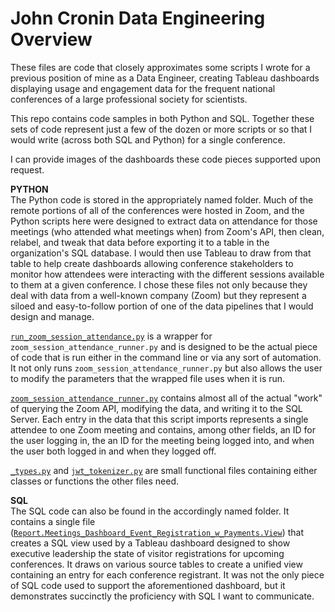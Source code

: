 # John Cronin Data Engineering Overview

These files are code that closely approximates some scripts I wrote for a previous position of mine as a Data Engineer, creating Tableau dashboards displaying usage and engagement data for the frequent national conferences of a large professional society for scientists.

This repo contains code samples in both Python and SQL. Together these sets of code represent just a few of the dozen or more scripts or so that I would write (across both SQL and Python) for a single conference. 

I can provide images of the dashboards these code pieces supported upon request.

**PYTHON**  
The Python code is stored in the appropriately named folder. Much of the remote portions of all of the conferences were hosted in Zoom, and the Python scripts here were designed to extract data on attendance for those meetings (who attended what meetings when) from Zoom's API, then clean, relabel, and tweak that data before exporting it to a table in the organization's SQL database. I would then use Tableau to draw from that table to help create dashboards allowing conference stakeholders to monitor how attendees were interacting with the different sessions available to them at a given conference. I chose these files not only because they deal with data from a well-known company (Zoom) but they represent a siloed and easy-to-follow portion of one of the data pipelines that I would design and manage.

[`run_zoom_session_attendance.py`](https://github.com/croninjohn/data_pipeline_code_samples/blob/master/Python/run_zoom_session_attendance.py) is a wrapper for `zoom_session_attendance_runner.py` and is designed to be the actual piece
of code that is run either in the command line or via any sort of automation. It not only runs `zoom_session_attendance_runner.py` but also allows the user to modify the parameters that the wrapped file uses when it is run.

[`zoom_session_attendance_runner.py`](https://github.com/croninjohn/data_pipeline_code_samples/blob/master/Python/fall_meeting_2021/zoom_session_attendance_runner.py) contains almost all of the actual "work" of querying the Zoom API, modifying the data, and writing it to the SQL Server. Each entry in the data that this script imports represents a single attendee to one Zoom meeting and contains, among other fields, an ID for the user logging in, the an ID for the meeting being logged into, and when the user both logged in and when they logged off.


[`_types.py`](https://github.com/croninjohn/data_pipeline_code_samples/blob/master/Python/fall_meeting_2021/librum/_types.py) and [`jwt_tokenizer.py`](https://github.com/croninjohn/data_pipeline_code_samples/blob/master/Python/fall_meeting_2021/librum/jwt_tokenizer.py) are small functional files containing either classes or functions the other files need.

**SQL**   
The SQL code can also be found in the accordingly named folder. It contains a single file ([`Report.Meetings_Dashboard_Event_Registration_w_Payments.View`](https://github.com/croninjohn/data_pipeline_code_samples/blob/master/SQL/Report.Meetings_Dashboard_Event_Registration_w_Payments.View.sql))  that creates a SQL view used by a Tableau dashboard designed to show executive leadership the state of visitor registrations for upcoming conferences. It draws on various source tables to create a unified view containing an entry for each conference registrant. It was not the only piece of SQL code used to support the aforementioned dashboard, but it demonstrates succinctly the proficiency with SQL I want to communicate.

